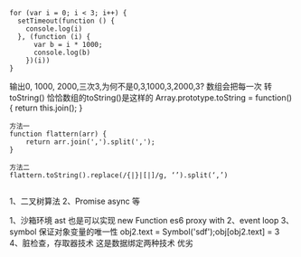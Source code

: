 ```
for (var i = 0; i < 3; i++) {
  setTimeout(function () {
    console.log(i)
  }, (function (i) {
      var b = i * 1000;
      console.log(b)
    })(i))
}
```
输出0, 1000, 2000,三次3,为何不是0,3,1000,3,2000,3?
数组会把每一次 转toString()   恰恰数组的toString()是这样的   Array.prototype.toString = function(){
 return this.join();
}
```
方法一
function flattern(arr) {
    return arr.join(',').split(',');
}

方法二
flattern.toString().replace(/{|}|[|]/g, ‘’).split(‘,’)


```




1、二叉树算法
2、Promise async 等


1、沙箱环境 ast 也是可以实现 new Function es6 proxy with
2、event loop
3、symbol 保证对象变量的唯一性 obj2.text = Symbol('sdf');obj[obj2.text] = 3
4、脏检查，存取器技术 这是数据绑定两种技术 优劣

